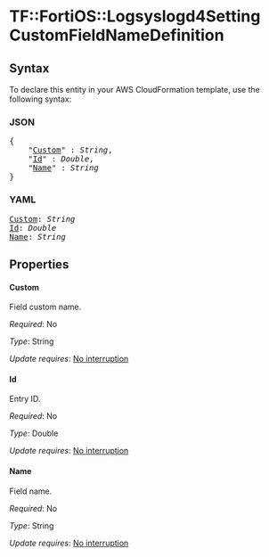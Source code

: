 # TF::FortiOS::Logsyslogd4Setting CustomFieldNameDefinition

## Syntax

To declare this entity in your AWS CloudFormation template, use the following syntax:

### JSON

<pre>
{
    "<a href="#custom" title="Custom">Custom</a>" : <i>String</i>,
    "<a href="#id" title="Id">Id</a>" : <i>Double</i>,
    "<a href="#name" title="Name">Name</a>" : <i>String</i>
}
</pre>

### YAML

<pre>
<a href="#custom" title="Custom">Custom</a>: <i>String</i>
<a href="#id" title="Id">Id</a>: <i>Double</i>
<a href="#name" title="Name">Name</a>: <i>String</i>
</pre>

## Properties

#### Custom

Field custom name.

_Required_: No

_Type_: String

_Update requires_: [No interruption](https://docs.aws.amazon.com/AWSCloudFormation/latest/UserGuide/using-cfn-updating-stacks-update-behaviors.html#update-no-interrupt)

#### Id

Entry ID.

_Required_: No

_Type_: Double

_Update requires_: [No interruption](https://docs.aws.amazon.com/AWSCloudFormation/latest/UserGuide/using-cfn-updating-stacks-update-behaviors.html#update-no-interrupt)

#### Name

Field name.

_Required_: No

_Type_: String

_Update requires_: [No interruption](https://docs.aws.amazon.com/AWSCloudFormation/latest/UserGuide/using-cfn-updating-stacks-update-behaviors.html#update-no-interrupt)

